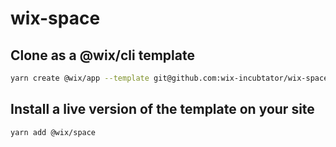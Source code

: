 # wix-space

## Clone as a @wix/cli template

```bash
yarn create @wix/app --template git@github.com:wix-incubtator/wix-space.git
```

## Install a live version of the template on your site

```bash 
yarn add @wix/space
```

